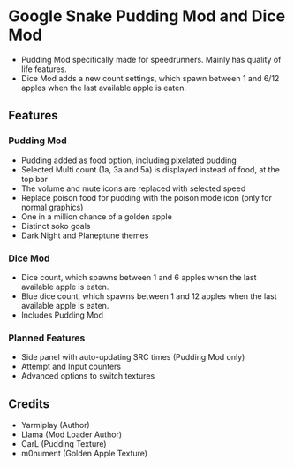 # Google Snake Pudding Mod and Dice Mod
* Pudding Mod specifically made for speedrunners. Mainly has quality of life features.
* Dice Mod adds a new count settings, which spawn between 1 and 6/12 apples when the last available apple is eaten.

## Features
### Pudding Mod
* Pudding added as food option, including pixelated pudding
* Selected Multi count (1a, 3a and 5a) is displayed instead of food, at the top bar
* The volume and mute icons are replaced with selected speed
* Replace poison food for pudding with the poison mode icon (only for normal graphics)
* One in a million chance of a golden apple
* Distinct soko goals
* Dark Night and Planeptune themes

### Dice Mod
* Dice count, which spawns between 1 and 6 apples when the last available apple is eaten.
* Blue dice count, which spawns between 1 and 12 apples when the last available apple is eaten.
* Includes Pudding Mod

### Planned Features
* Side panel with auto-updating SRC times (Pudding Mod only)
* Attempt and Input counters
* Advanced options to switch textures

## Credits
* Yarmiplay (Author)
* Llama (Mod Loader Author)
* CarL (Pudding Texture)
* m0nument (Golden Apple Texture)
